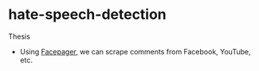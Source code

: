 # hate-speech-detection
Thesis 
- Using [Facepager](https://github.com/strohne/Facepager/releases), we can scrape comments from Facebook, YouTube, etc.
